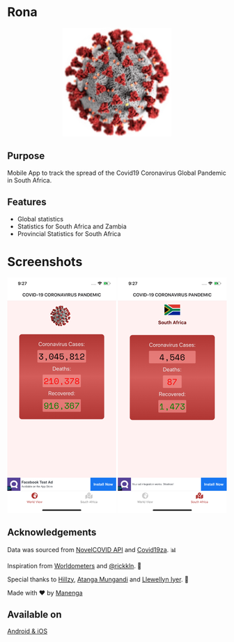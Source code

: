 # Rona
<p align="center">
  <img src="https://github.com/manenga/Rona/blob/master/assets/images/coronavirus.png?raw=true" width="250" title="Coronavirus">
</p>

## Purpose
Mobile App to track the spread of the Covid19 Coronavirus Global Pandemic in South Africa.

## Features
* Global statistics
* Statistics for South Africa and Zambia
* Provincial Statistics for South Africa

# Screenshots
<p align="center">
  <img src="https://github.com/manenga/Rona/blob/master/assets/screenshots/Simulator%20Screen%20Shot%20-%20iPhone%2011%20Pro%20Max%20-%202020-04-27%20at%2021.27.22.png?raw=true" width="250">
  <img src="https://github.com/manenga/Rona/blob/master/assets/screenshots/Simulator%20Screen%20Shot%20-%20iPhone%2011%20Pro%20Max%20-%202020-04-27%20at%2021.27.26.png?raw=true" width="250">
</p>

## Acknowledgements
Data was sourced from [NovelCOVID API](https://github.com/NovelCOVID/API/) and [Covid19za](https://github.com/dsfsi/covid19za). 📊 <br/>

Inspiration from [Worldometers](https://www.worldometers.info/coronavirus/) and [@rickkln](https://corona.rickkln.com/data/). 🎉

Special thanks to [Hillzy](https://www.instagram.com/hillzy911/), [Atanga Mungandi](https://www.instagram.com/atangamungandi/) and [Llewellyn Iyer](https://www.instagram.com/alhybrido/). 🤝
                    
Made with ♥ by [Manenga](https://linkedin.com/in/mungandi/)


## Available on
[Android & iOS](https://expo.io/@mungand/Rona)
